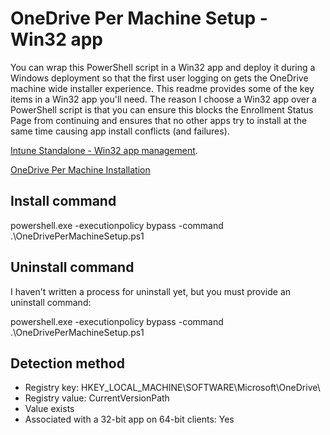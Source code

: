 # OneDrive Per Machine Setup - Win32 app

You can wrap this PowerShell script in a Win32 app and deploy it during a Windows deployment so that the first user logging on gets the OneDrive machine wide installer experience. This readme provides some of the key items in a Win32 app you'll need. The reason I choose a Win32 app over a PowerShell script is that you can ensure this blocks the Enrollment Status Page from continuing and ensures that no other apps try to install at the same time causing app install conflicts (and failures).

[Intune Standalone - Win32 app management](https://docs.microsoft.com/en-us/mem/intune/apps/apps-win32-app-management).

[OneDrive Per Machine Installation](https://docs.microsoft.com/en-us/onedrive/per-machine-installation#:~:text=Deployment%20instructions.%201%20Download%20OneDriveSetup.exe.%202%20Run%20%22OneDriveSetup.exe,by%20using%20Microsoft%20Endpoint%20Configuration%20Manager%20...%20)

## Install command
powershell.exe -executionpolicy bypass -command .\OneDrivePerMachineSetup.ps1

## Uninstall command
I haven't written a process for uninstall yet, but you must provide an uninstall command:

powershell.exe -executionpolicy bypass -command .\OneDrivePerMachineSetup.ps1

## Detection method

- Registry key: HKEY_LOCAL_MACHINE\SOFTWARE\Microsoft\OneDrive\
- Registry value: CurrentVersionPath
- Value exists
- Associated with a 32-bit app on 64-bit clients: Yes
